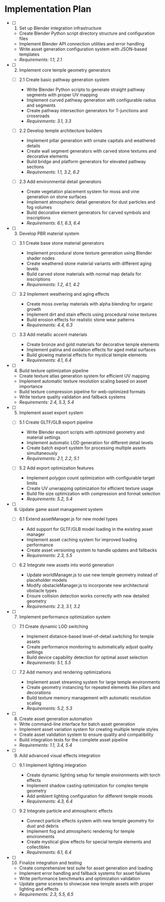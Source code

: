 # Implementation Plan

- [ ] 1. Set up Blender integration infrastructure
  - Create Blender Python script directory structure and configuration files
  - Implement Blender API connection utilities and error handling
  - Write asset generation configuration system with JSON-based templates
  - _Requirements: 1.1, 2.1_

- [ ] 2. Implement core temple geometry generators
  - [ ] 2.1 Create basic pathway generation system
    - Write Blender Python scripts to generate straight pathway segments with proper UV mapping
    - Implement curved pathway generation with configurable radius and segments
    - Create pathway intersection generators for T-junctions and crossroads
    - _Requirements: 3.1, 3.3_

  - [ ] 2.2 Develop temple architecture builders
    - Implement pillar generation with ornate capitals and weathered details
    - Create wall segment generators with carved stone textures and decorative elements
    - Build bridge and platform generators for elevated pathway sections
    - _Requirements: 1.1, 3.2, 6.2_

  - [ ] 2.3 Add environmental detail generators
    - Create vegetation placement system for moss and vine generation on stone surfaces
    - Implement atmospheric detail generators for dust particles and fog volumes
    - Build decorative element generators for carved symbols and inscriptions
    - _Requirements: 6.1, 6.3, 6.4_

- [ ] 3. Develop PBR material system
  - [ ] 3.1 Create base stone material generators
    - Implement procedural stone texture generation using Blender shader nodes
    - Create weathered stone material variants with different aging levels
    - Build carved stone materials with normal map details for inscriptions
    - _Requirements: 1.2, 4.1, 4.2_

  - [ ] 3.2 Implement weathering and aging effects
    - Create moss overlay materials with alpha blending for organic growth
    - Implement dirt and stain effects using procedural noise textures
    - Build erosion effects for realistic stone wear patterns
    - _Requirements: 4.4, 6.3_

  - [ ] 3.3 Add metallic accent materials
    - Create bronze and gold materials for decorative temple elements
    - Implement patina and oxidation effects for aged metal surfaces
    - Build glowing material effects for mystical temple elements
    - _Requirements: 4.1, 6.4_

- [ ] 4. Build texture optimization pipeline
  - Create texture atlas generation system for efficient UV mapping
  - Implement automatic texture resolution scaling based on asset importance
  - Build texture compression pipeline for web-optimized formats
  - Write texture quality validation and fallback systems
  - _Requirements: 2.4, 5.3, 5.4_

- [ ] 5. Implement asset export system
  - [ ] 5.1 Create GLTF/GLB export pipeline
    - Write Blender export scripts with optimized geometry and material settings
    - Implement automatic LOD generation for different detail levels
    - Create batch export system for processing multiple assets simultaneously
    - _Requirements: 2.1, 2.2, 5.1_

  - [ ] 5.2 Add export optimization features
    - Implement polygon count optimization with configurable target limits
    - Create UV unwrapping optimization for efficient texture usage
    - Build file size optimization with compression and format selection
    - _Requirements: 5.2, 5.4_

- [ ] 6. Update game asset management system
  - [ ] 6.1 Extend assetManager.js for new model types
    - Add support for GLTF/GLB model loading in the existing asset manager
    - Implement asset caching system for improved loading performance
    - Create asset versioning system to handle updates and fallbacks
    - _Requirements: 2.3, 5.5_

  - [ ] 6.2 Integrate new assets into world generation
    - Update worldManager.js to use new temple geometry instead of placeholder models
    - Modify obstacleManager.js to incorporate new architectural obstacle types
    - Ensure collision detection works correctly with new detailed geometry
    - _Requirements: 2.3, 3.1, 3.2_

- [ ] 7. Implement performance optimization system
  - [ ] 7.1 Create dynamic LOD switching
    - Implement distance-based level-of-detail switching for temple assets
    - Create performance monitoring to automatically adjust quality settings
    - Build device capability detection for optimal asset selection
    - _Requirements: 5.1, 5.5_

  - [ ] 7.2 Add memory and rendering optimizations
    - Implement asset streaming system for large temple environments
    - Create geometry instancing for repeated elements like pillars and decorations
    - Build texture memory management with automatic resolution scaling
    - _Requirements: 5.2, 5.3_

- [ ] 8. Create asset generation automation
  - Write command-line interface for batch asset generation
  - Implement asset variation system for creating multiple temple styles
  - Create asset validation system to ensure quality and compatibility
  - Build integration tests for the complete asset pipeline
  - _Requirements: 1.1, 3.4, 5.4_

- [ ] 9. Add advanced visual effects integration
  - [ ] 9.1 Implement lighting integration
    - Create dynamic lighting setup for temple environments with torch effects
    - Implement shadow casting optimization for complex temple geometry
    - Add ambient lighting configuration for different temple moods
    - _Requirements: 4.3, 6.4_

  - [ ] 9.2 Integrate particle and atmospheric effects
    - Connect particle effects system with new temple geometry for dust and debris
    - Implement fog and atmospheric rendering for temple environments
    - Create mystical glow effects for special temple elements and collectibles
    - _Requirements: 6.1, 6.4_

- [ ] 10. Finalize integration and testing
  - Create comprehensive test suite for asset generation and loading
  - Implement error handling and fallback systems for asset failures
  - Write performance benchmarks and optimization validation
  - Update game scenes to showcase new temple assets with proper lighting and effects
  - _Requirements: 2.3, 5.5, 6.5_
